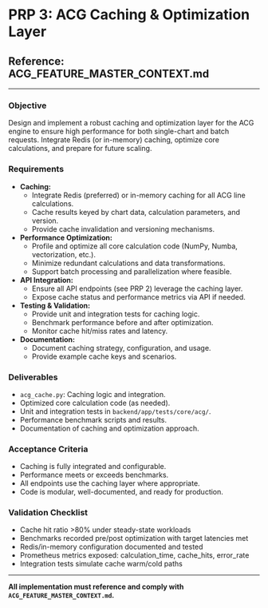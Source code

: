 # PRP 3: ACG Caching & Optimization Layer

## Reference: ACG_FEATURE_MASTER_CONTEXT.md

---

### Objective
Design and implement a robust caching and optimization layer for the ACG engine to ensure high performance for both single-chart and batch requests. Integrate Redis (or in-memory) caching, optimize core calculations, and prepare for future scaling.

### Requirements
- **Caching:**
  - Integrate Redis (preferred) or in-memory caching for all ACG line calculations.
  - Cache results keyed by chart data, calculation parameters, and version.
  - Provide cache invalidation and versioning mechanisms.
- **Performance Optimization:**
  - Profile and optimize all core calculation code (NumPy, Numba, vectorization, etc.).
  - Minimize redundant calculations and data transformations.
  - Support batch processing and parallelization where feasible.
- **API Integration:**
  - Ensure all API endpoints (see PRP 2) leverage the caching layer.
  - Expose cache status and performance metrics via API if needed.
- **Testing & Validation:**
  - Provide unit and integration tests for caching logic.
  - Benchmark performance before and after optimization.
  - Monitor cache hit/miss rates and latency.
- **Documentation:**
  - Document caching strategy, configuration, and usage.
  - Provide example cache keys and scenarios.

### Deliverables
- `acg_cache.py`: Caching logic and integration.
- Optimized core calculation code (as needed).
- Unit and integration tests in `backend/app/tests/core/acg/`.
- Performance benchmark scripts and results.
- Documentation of caching and optimization approach.

### Acceptance Criteria
- Caching is fully integrated and configurable.
- Performance meets or exceeds benchmarks.
- All endpoints use the caching layer where appropriate.
- Code is modular, well-documented, and ready for production.

### Validation Checklist
- Cache hit ratio >80% under steady-state workloads
- Benchmarks recorded pre/post optimization with target latencies met
- Redis/in-memory configuration documented and tested
- Prometheus metrics exposed: calculation_time, cache_hits, error_rate
- Integration tests simulate cache warm/cold paths

---
**All implementation must reference and comply with `ACG_FEATURE_MASTER_CONTEXT.md`.**
